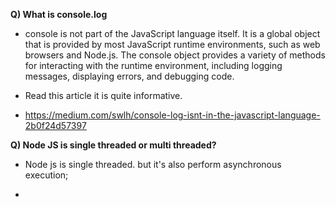 **Q) What is console.log**

- console is not part of the JavaScript language itself. It is a global object that is provided by most JavaScript runtime environments, such as web browsers and Node.js. The console object provides a variety of methods for interacting with the runtime environment, including logging messages, displaying errors, and debugging code.

- Read this article it is quite informative.
- https://medium.com/swlh/console-log-isnt-in-the-javascript-language-2b0f24d57397


**Q) Node JS is single threaded or multi threaded?**

- Node js is single threaded. but it's also perform asynchronous execution;


- 